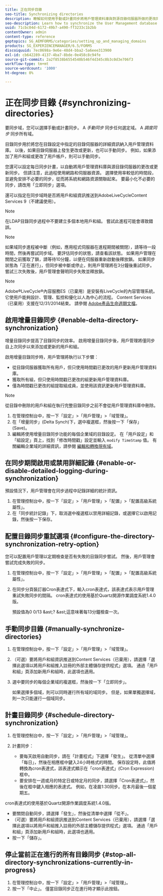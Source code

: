 ```yaml
---
title: 正在同步目錄
seo-title: Synchronizing directories
description: 瞭解如何使用手動或計畫同步將用戶管理資料庫與對源目錄伺服器所做的更改同步。
seo-description: Learn how to synchronize the User Management database with changes to the source directory servers using manual or scheduled synchronization.
uuid: 71cbc04d-6172-49b7-a490-ff3233c1b2bb
contentOwner: admin
content-type: reference
geptopics: SG_AEMFORMS/categories/setting_up_and_managing_domains
products: SG_EXPERIENCEMANAGER/6.5/FORMS
discoiquuid: 7ec0698a-9e6e-48d4-bba2-5a6eee313900
exl-id: cb642289-4137-4ba7-8bde-0e458c8c94fe
source-git-commit: 2a2f8538b6554540b546f4d345c0b3c0d3e706f3
workflow-type: tm+mt
source-wordcount: '1000'
ht-degree: 0%

---
```


# 正在同步目錄 {#synchronizing-directories}

要同步域，您可以選擇手動或計畫同步。 A *手動同步* 同步任何選定域。 A *調度同步* 同步所有域。

目錄同步用於將您在目錄設定中指定的目錄伺服器的詳細資訊納入用戶管理資料庫。 以後，如果目錄伺服器上發生更改或更新，也可以手動同步。 例如，如果添加了用戶和組或更改了用戶帳戶，則可以手動同步。

您還可以設定每日同步計畫，以自動將用戶管理資料庫與源目錄伺服器的更改或更新同步。 但請注意，此過程使用網路和伺服器資源。 選擇使用率較低的時間段，並避免安排不必要的同步，從而將系統和網路資源關聯起來。 要最小化不必要的同步，請改用「立即同步」選項。

還可以指定在同步域時是否將用戶和組資訊推送到AdobeLiveCycleContent Services 9（不建議使用）。

>[!NOTE]
>
>在LDAP目錄同步過程中不要建立多個本地用戶和組。 嘗試此進程可能會導致錯誤。

>[!NOTE]
>
>如果域同步進程被中斷（例如，應用程式伺服器在進程期間被關閉），請等待一段時間，然後再嘗試同步域。 要評估同步的狀態，請查看該狀態。 如果用戶管理在關閉之前獲取了鎖，請等待10分鐘，以便在伺服器重新啟動後釋放鎖。 如果同步狀態為「正在進行」，但同步被中斷或停止，則用戶管理將在3分鐘後重試同步。 嘗試三次失敗後，用戶管理會聲明同步失敗並釋放鎖。

>[!NOTE]
>
>Adobe®LiveCycle®內容服務ES（已棄用）是安裝有LiveCycle的內容管理系統。 它使用戶能夠設計、管理、監控和優化以人為中心的流程。 Content Services（已棄用）支援在12/31/2014結束。 請參閱 [Adobe產品生命週期文檔](https://www.adobe.com/support/products/enterprise/eol/eol_matrix.html)。

## 啟用增量目錄同步 {#enable-delta-directory-synchronization}

增量目錄同步提高了目錄同步的效率。 啟用增量目錄同步後，用戶管理將僅同步自上次同步以來添加或更新的用戶和組。

啟用增量目錄同步時，用戶管理將執行以下步驟：

* 從目錄伺服器獲取所有用戶，但只使用時間戳已更改的用戶更新用戶管理資料庫。
* 獲取所有組，但只使用時間戳已更改的組更新用戶管理資料庫。
* 僅為時間戳已更改的組提取組成員，並使用該資訊更新用戶管理資料庫。

>[!NOTE]
>
>從目錄中刪除的用戶和組在執行完整目錄同步之前不會從用戶管理資料庫中刪除。

1. 在管理控制台中，按一下「設定」>「用戶管理」>「域管理」。
1. 在「增量同步」(Delta Synch)下，選中複選框，然後按一下「保存」(Save)。
1. 編輯將使用增量目錄同步功能的每個企業域的目錄設定。 在「用戶設定」和「組設定」頁上，找到「修改時間戳」設定並輸入 `modify TimeStamp` 值。 有關編輯企業域的詳細資訊，請參閱 [編輯和轉換現有域](/help/forms/using/admin-help/editing-converting-existing-domains.md#editing-and-converting-existing-domains)。

## 在同步期間啟用或禁用詳細記錄 {#enable-or-disable-detailed-logging-during-synchronization}

預設情況下，用戶管理會在同步過程中記錄詳細的統計資訊。

1. 在管理控制台中，按一下「設定」>「用戶管理」>「配置」>「配置高級系統屬性」。
1. 在「同步統計記錄」下，取消選中複選框以禁用詳細記錄，或選擇它以啟用記錄，然後按一下保存。

## 配置目錄同步重試選項 {#configure-the-directory-synchronization-retry-option}

您可以配置用戶管理以定期檢查是否有失敗的目錄同步嘗試。 然後，用戶管理會嘗試完成失敗的同步。

1. 在管理控制台中，按一下「設定」>「用戶管理」>「配置」>「配置高級系統屬性」。
1. 在同步分頁裝訂器Cron表達式下，輸入cron表達式，該表達式表示用戶管理重試失敗同步的間隔。 cron表達式的使用基於Quartz開源作業調度系統1.4.0版。

   預設值為0 0/13 &amp;ast;? &amp;ast;這意味著每13分鐘檢查一次。

## 手動同步目錄 {#manually-synchronize-directories}

1. 在管理控制台中，按一下「設定」>「用戶管理」>「域管理」。
1. （可選）要將用戶和組資訊推送到Content Services（已棄用），請選擇「選擇此選項以將用戶和組推入註冊的外部主體儲存提供程式」選項。 通過「用戶和組」頁添加新用戶和組時，此選項也適用。
1. 選中要同步的每個企業域的複選框，然後按一下「立即同步」。

   如果選擇多個域，則可以同時運行所有域的域同步。 但是，如果單獨選擇域，則一次只能運行一個域同步。

## 計畫目錄同步 {#schedule-directory-synchronization}

1. 在管理控制台中，按一下「設定」>「用戶管理」>「域管理」。
1. 計畫同步：

   * 要每天啟用自動同步，請在「計畫程式」下選擇「發生」。 從清單中選擇「每日」，然後在相應框中鍵入24小時格式的時間。 保存設定時，此值將轉換為cron表達式，該表達式顯示在「cron表達式」(Cron Expression)框中。
   * 要安排在一週或月的特定日或特定月的同步，請選擇「Cron表達式」，然後在框中鍵入相應的表達式。 例如，在凌晨1:30同步。在本月最後一個星期五。

cron表達式的使用基於Quartz開源作業調度系統1.4.0版。

* 要關閉自動同步，請選擇「發生」，然後從清單中選擇「從不」。
* （可選）要將用戶和組資訊推送到Content Services（已棄用），請選擇「選擇此選項以將用戶和組推入註冊的外部主體儲存提供程式」選項。 通過「用戶和組」頁添加新用戶和組時，此選項也適用。
* 按一下「儲存」。

## 停止當前正在進行的所有目錄同步 {#stop-all-directory-synchronizations-currently-in-progress}

1. 在管理控制台中，按一下「設定」>「用戶管理」>「域管理」。
1. 按一下「中止」。 僅當目錄同步正在進行時才顯示此按鈕。
